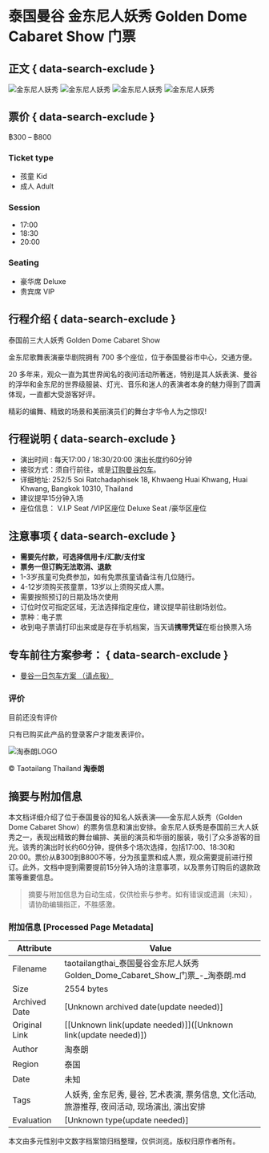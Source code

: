# 泰国曼谷 金东尼人妖秀 Golden Dome Cabaret Show 门票

## 正文 { data-search-exclude }


![金东尼人妖秀](https://taotailangthai.com/wp-content/uploads/2024/09/DSC02137.jpg)
![金东尼人妖秀](https://taotailangthai.com/wp-content/uploads/2024/09/DSC01764.jpg)
![金东尼人妖秀](https://taotailangthai.com/wp-content/uploads/2024/09/DSC02925.jpg)
![金东尼人妖秀](https://taotailangthai.com/wp-content/uploads/2024/09/DSC02327.jpg)

## 票价 { data-search-exclude }

฿300 – ฿800

### Ticket type

- 孩童 Kid
- 成人 Adult

### Session

- 17:00
- 18:30
- 20:00

### Seating

- 豪华席 Deluxe
- 贵宾席 VIP

## 行程介绍 { data-search-exclude }

泰国前三大人妖秀 Golden Dome Cabaret Show

金东尼歌舞表演豪华剧院拥有 700 多个座位，位于泰国曼谷市中心，交通方便。

20 多年来，观众一直为其世界闻名的夜间活动所著迷，特别是其人妖表演、曼谷的浮华和金东尼的世界级服装、灯光、音乐和迷人的表演者本身的魅力得到了圆满体现，一直都大受游客好评。

精彩的编舞、精致的场景和美丽演员们的舞台才华令人为之惊叹!

## 行程说明 { data-search-exclude }

- 演出时间 : 每天17:00 / 18:30/20:00 演出长度约60分钟
- 接驳方式：须自行前往，或是[订购曼谷包车](https://taotailangthai.com/product/bangkoktour-taotailang-01/?lang=zh-hans)。
- 详细地址: 252/5 Soi Ratchadaphisek 18, Khwaeng Huai Khwang, Huai Khwang, Bangkok 10310, Thailand
- 建议提早15分钟入场
- 座位信息： V.I.P Seat /VIP区座位 Deluxe Seat /豪华区座位

## 注意事项 { data-search-exclude }

- **需要先付款，可选择信用卡/汇款/支付宝**
- **票务一但订购无法取消、退款**
- 1-3岁孩童可免费参加，如有免票孩童请备注有几位随行。
- 4-12岁须购买孩童票，13岁以上须购买成人票。
- 需要按照预订的日期及场次使用
- 订位时仅可指定区域，无法选择指定座位，建议提早前往剧场划位。
- 票种：电子票
- 收到电子票请打印出来或是存在手机档案，当天请**携带凭证**在柜台换票入场

## 专车前往方案参考： { data-search-exclude }

- [曼谷一日包车方案 （请点我）](https://taotailangthai.com/product/bangkoktour-taotailang-01/?lang=zh-hans)

### 评价

目前还没有评价

只有已购买此产品的登录客户才能发表评价。

![淘泰朗LOGO](https://taotailangthai.com/wp-content/uploads/2019/08/taotailang-white-logo.png)

© Taotailang Thailand **淘泰朗**
<!-- tcd_original_link https://taotailangthai.com/product/golden-dome-cabaret-show/?lang=zh-hans -->


## 摘要与附加信息

<!-- tcd_abstract -->
本文档详细介绍了位于泰国曼谷的知名人妖表演——金东尼人妖秀（Golden Dome Cabaret Show）的票务信息和演出安排。金东尼人妖秀是泰国前三大人妖秀之一，表现出精致的舞台编排、美丽的演员和华丽的服装，吸引了众多游客的目光。该秀的演出时长约60分钟，提供多个场次选择，包括17:00、18:30和20:00。票价从฿300到฿800不等，分为孩童票和成人票，观众需要提前进行预订。此外，文档中提到需要提前15分钟入场的注意事项，以及票务订购后的退款政策等重要信息。
<!-- tcd_abstract_end -->

> 摘要与附加信息为自动生成，仅供检索与参考。如有错误或遗漏（未知），请协助编辑指正，不胜感激。

### 附加信息 [Processed Page Metadata]

| Attribute       | Value                                  |
|-----------------|----------------------------------------|
| Filename        | taotailangthai_泰国曼谷金东尼人妖秀Golden_Dome_Cabaret_Show_门票_-_淘泰朗.md                             |
| Size            | 2554 bytes                           |
| Archived Date   | [Unknown archived date(update needed)]                             |
| Original Link   | [[Unknown link(update needed)]]([Unknown link(update needed)])                       |
| Author          | 淘泰朗                               |
| Region          | 泰国                               |
| Date            | 未知                                 |
| Tags            | 人妖秀, 金东尼秀, 曼谷, 艺术表演, 票务信息, 文化活动, 旅游推荐, 夜间活动, 现场演出, 演出安排                                 |
| Evaluation            | [Unknown type(update needed)]                                 |
<!-- tcd_table_end -->

本文由多元性别中文数字档案馆归档整理，仅供浏览。版权归原作者所有。
